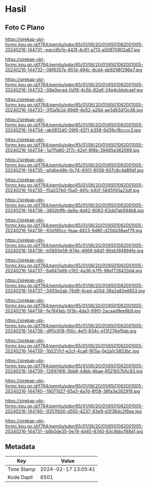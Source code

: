 # Hasil

## Foto C Plano

https://sirekap-obj-formc.kpu.go.id/f764/pemilu/pdpr/65/01/06/20/01/6501062001005-20240216-144731--eacc6b7e-443f-4c61-a713-a50970902a67.jpg

https://sirekap-obj-formc.kpu.go.id/f764/pemilu/pdpr/65/01/06/20/01/6501062001005-20240216-144732--08f6357e-851d-494c-8cd4-eb9298f296e7.jpg

https://sirekap-obj-formc.kpu.go.id/f764/pemilu/pdpr/65/01/06/20/01/6501062001005-20240216-144733--08a0ecad-0d16-4c5b-82e6-24e4cbbdcaef.jpg

https://sirekap-obj-formc.kpu.go.id/f764/pemilu/pdpr/65/01/06/20/01/6501062001005-20240216-144733--310a1b2d-89d9-4e52-a26d-ae3d93d13c48.jpg

https://sirekap-obj-formc.kpu.go.id/f764/pemilu/pdpr/65/01/06/20/01/6501062001005-20240216-144734--ab0812d0-29f6-42f1-b358-6d39cf8cccc3.jpg

https://sirekap-obj-formc.kpu.go.id/f764/pemilu/pdpr/65/01/06/20/01/6501062001005-20240216-144734--1a7f1a60-2f7c-42e1-8f6b-39485e362069.jpg

https://sirekap-obj-formc.kpu.go.id/f764/pemilu/pdpr/65/01/06/20/01/6501062001005-20240216-144735--a0dbe48b-0c74-4001-8058-607c8c4d89df.jpg

https://sirekap-obj-formc.kpu.go.id/f764/pemilu/pdpr/65/01/06/20/01/6501062001005-20240216-144735--f5a037b0-f5a0-491c-b92f-5845f00a23df.jpg

https://sirekap-obj-formc.kpu.go.id/f764/pemilu/pdpr/65/01/06/20/01/6501062001005-20240216-144736--3802bffb-da9a-4d42-8083-63dd7ab594b8.jpg

https://sirekap-obj-formc.kpu.go.id/f764/pemilu/pdpr/65/01/06/20/01/6501062001005-20240216-144736--63d185cc-feaa-4923-9d80-d256d38aef79.jpg

https://sirekap-obj-formc.kpu.go.id/f764/pemilu/pdpr/65/01/06/20/01/6501062001005-20240216-144736--b5993e58-874e-4669-b8d1-90eb194994fe.jpg

https://sirekap-obj-formc.kpu.go.id/f764/pemilu/pdpr/65/01/06/20/01/6501062001005-20240216-144737--6a847a99-c192-4a36-b7f5-96ef726420d4.jpg

https://sirekap-obj-formc.kpu.go.id/f764/pemilu/pdpr/65/01/06/20/01/6501062001005-20240216-144737--3493e2ab-76d9-4ced-a00d-38a2a83e6653.jpg

https://sirekap-obj-formc.kpu.go.id/f764/pemilu/pdpr/65/01/06/20/01/6501062001005-20240216-144738--fe7841eb-5f3b-4da3-89f0-2acaad9ee6b9.jpg

https://sirekap-obj-formc.kpu.go.id/f764/pemilu/pdpr/65/01/06/20/01/6501062001005-20240216-144738--dff0c618-f90c-4e11-834c-e13f274ef9ab.jpg

https://sirekap-obj-formc.kpu.go.id/f764/pemilu/pdpr/65/01/06/20/01/6501062001005-20240216-144739--1b5217cf-e2cf-4ca8-905a-0e2a1c5853bc.jpg

https://sirekap-obj-formc.kpu.go.id/f764/pemilu/pdpr/65/01/06/20/01/6501062001005-20240216-144739--128974f6-3bb8-44bb-8bae-8521b57b5c93.jpg

https://sirekap-obj-formc.kpu.go.id/f764/pemilu/pdpr/65/01/06/20/01/6501062001005-20240216-144740--18071d27-65a3-4a7d-8f58-38fa3e282919.jpg

https://sirekap-obj-formc.kpu.go.id/f764/pemilu/pdpr/65/01/06/20/01/6501062001005-20240216-144740--9251fb50-d555-4237-93e9-d3f38dc2f6ee.jpg

https://sirekap-obj-formc.kpu.go.id/f764/pemilu/pdpr/65/01/06/20/01/6501062001005-20240216-144731--b8b0de35-0e78-4d45-8740-83c9bbcf6841.jpg


## Metadata

| Key        | Value               |
| ---------- | ------------------- |
| Time Stamp | 2024-02-17 13:05:41 |
| Kode Dapil | 6501                |



